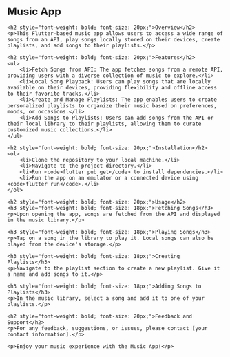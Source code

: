 <!DOCTYPE html>
<html lang="en">

<head>
    <meta charset="UTF-8">
    <meta name="viewport" content="width=device-width, initial-scale=1.0">
    <title>Music App</title>
</head>

<body>
    <h1 style="font-weight: bold; font-size: 24px;">Music App</h1>

    <h2 style="font-weight: bold; font-size: 20px;">Overview</h2>
    <p>This Flutter-based music app allows users to access a wide range of songs from an API, play songs locally stored on their devices, create playlists, and add songs to their playlists.</p>

    <h2 style="font-weight: bold; font-size: 20px;">Features</h2>
    <ul>
        <li>Fetch Songs from API: The app fetches songs from a remote API, providing users with a diverse collection of music to explore.</li>
        <li>Local Song Playback: Users can play songs that are locally available on their devices, providing flexibility and offline access to their favorite tracks.</li>
        <li>Create and Manage Playlists: The app enables users to create personalized playlists to organize their music based on preferences, moods, or occasions.</li>
        <li>Add Songs to Playlists: Users can add songs from the API or their local library to their playlists, allowing them to curate customized music collections.</li>
    </ul>

    <h2 style="font-weight: bold; font-size: 20px;">Installation</h2>
    <ol>
        <li>Clone the repository to your local machine.</li>
        <li>Navigate to the project directory.</li>
        <li>Run <code>flutter pub get</code> to install dependencies.</li>
        <li>Run the app on an emulator or a connected device using <code>flutter run</code>.</li>
    </ol>

    <h2 style="font-weight: bold; font-size: 20px;">Usage</h2>
    <h3 style="font-weight: bold; font-size: 18px;">Fetching Songs</h3>
    <p>Upon opening the app, songs are fetched from the API and displayed in the music library.</p>

    <h3 style="font-weight: bold; font-size: 18px;">Playing Songs</h3>
    <p>Tap on a song in the library to play it. Local songs can also be played from the device's storage.</p>

    <h3 style="font-weight: bold; font-size: 18px;">Creating Playlists</h3>
    <p>Navigate to the playlist section to create a new playlist. Give it a name and add songs to it.</p>

    <h3 style="font-weight: bold; font-size: 18px;">Adding Songs to Playlists</h3>
    <p>In the music library, select a song and add it to one of your playlists.</p>

    <h2 style="font-weight: bold; font-size: 20px;">Feedback and Support</h2>
    <p>For any feedback, suggestions, or issues, please contact [your contact information].</p>

    <p>Enjoy your music experience with the Music App!</p>
</body>

</html>
